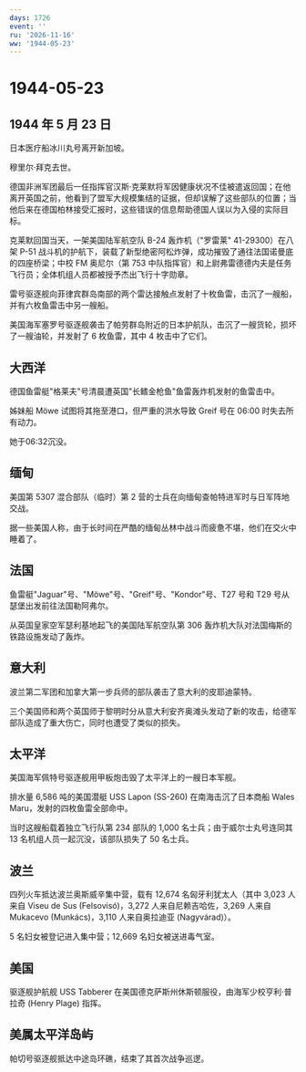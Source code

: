 ```yaml
---
days: 1726
event: ''
ru: '2026-11-16'
ww: '1944-05-23'
---
```


# 1944-05-23

## 1944 年 5 月 23 日

日本医疗船冰川丸号离开新加坡。

穆里尔·拜克去世。

德国非洲军团最后一任指挥官汉斯·克莱默将军因健康状况不佳被遣返回国；在他离开英国之前，他看到了盟军大规模集结的证据，但却误解了这些部队的位置；当他后来在德国柏林接受汇报时，这些错误的信息帮助德国人误以为入侵的实际目标。

克莱默回国当天，一架美国陆军航空队 B-24 轰炸机（"罗雷莱"
41-29300）在八架 P-51
战斗机的护航下，装载了新型绝密阿松炸弹，成功摧毁了通往法国诺曼底的四座桥梁；中校
FM 奥尼尔（第 753
中队指挥官）和上尉弗雷德德内夫是任务飞行员；全体机组人员都被授予杰出飞行十字勋章。

雷号驱逐舰向菲律宾群岛南部的两个雷达接触点发射了十枚鱼雷，击沉了一艘船，并有六枚鱼雷击中另一艘船。

美国海军塞罗号驱逐舰袭击了帕劳群岛附近的日本护航队，击沉了一艘货轮，损坏了一艘油轮，并发射了
6 枚鱼雷，其中 4 枚击中了它们。

## 大西洋

德国鱼雷艇"格莱夫"号清晨遭英国"长鳍金枪鱼"鱼雷轰炸机发射的鱼雷击中。

姊妹船 Möwe 试图将其拖至港口，但严重的洪水导致 Greif 号在 06:00
时失去所有动力。

她于06:32沉没。

## 缅甸

美国第 5307 混合部队（临时）第 2
营的士兵在向缅甸查帕特进军时与日军阵地交战。

据一些美国人称，由于长时间在严酷的缅甸丛林中战斗而疲惫不堪，他们在交火中睡着了。

## 法国

鱼雷艇"Jaguar"号、"Möwe"号、"Greif"号、"Kondor"号、T27 号和 T29
号从瑟堡出发前往法国勒阿弗尔。

从英国皇家空军瑟利基地起飞的美国陆军航空队第 306
轰炸机大队对法国梅斯的铁路设施发动了轰炸。

## 意大利

波兰第二军团和加拿大第一步兵师的部队袭击了意大利的皮耶迪蒙特。

三个美国师和两个英国师于黎明时分从意大利安齐奥滩头发动了新的攻击，给德军部队造成了重大伤亡，同时也遭受了类似的损失。

## 太平洋

美国海军佩特号驱逐舰用甲板炮击毁了太平洋上的一艘日本军舰。

排水量 6,586 吨的美国潜艇 USS Lapon (SS-260) 在南海击沉了日本商船 Wales
Maru，发射的四枚鱼雷全部命中。

当时这艘船载着独立飞行队第 234 部队的 1,000 名士兵；由于威尔士丸号连同其
13 名机组人员一起沉没，该部队损失了 50 名士兵。

## 波兰

四列火车抵达波兰奥斯威辛集中营，载有 12,674 名匈牙利犹太人（其中 3,023
人来自 Viseu de Sus (Felsovisó)，3,272 人来自尼赖吉哈佐，3,269 人来自
Mukacevo (Munkács)，3,110 人来自奥拉迪亚 (Nagyvárad)）。

5 名妇女被登记进入集中营；12,669 名妇女被送进毒气室。

## 美国

驱逐舰护航舰 USS Tabberer
在美国德克萨斯州休斯顿服役，由海军少校亨利·普拉奇 (Henry Plage) 指挥。

## 美属太平洋岛屿

帕切号驱逐舰抵达中途岛环礁，结束了其首次战争巡逻。